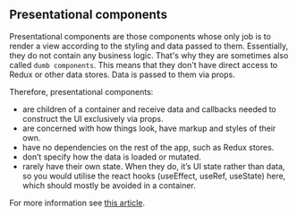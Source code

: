 ## Presentational components

Presentational components are those components whose only job is to render a view according to the 
styling and data passed to them. Essentially, they do not contain any business logic. That's why 
they are sometimes also called `dumb components`. This means that they don't have direct access to 
Redux or other data stores. Data is passed to them via props.

Therefore, presentational components:

- are children of a container and receive data and callbacks needed to construct the UI exclusively 
via props.
- are concerned with how things look, have markup and styles of their own.
- have no dependencies on the rest of the app, such as Redux stores.
- don’t specify how the data is loaded or mutated.
- rarely have their own state. When they do, it’s UI state rather than data, so you would utilise 
the react hooks (useEffect, useRef, useState) here, which should mostly be avoided in a container.

For more information see [this article](https://thoughtbot.com/blog/best-practices-while-developing-a-react-native-app).
